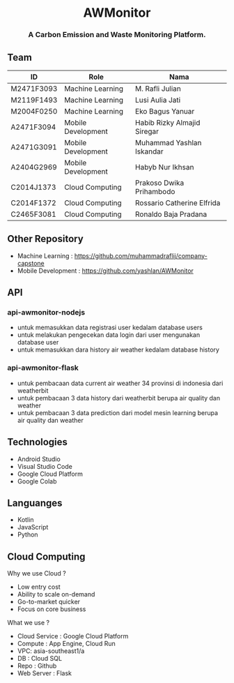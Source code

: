 
<p align="center">
  <h1 align="center">AWMonitor</h1>
  <h3 align="center">A Carbon Emission and Waste Monitoring Platform. </h3>

</p>

## Team

| ID         | Role               | Nama                        |
| ---------- | ------------------ | --------------------------- |
| M2471F3093 | Machine Learning   | M. Rafli Julian             |
| M2119F1493 | Machine Learning   | Lusi Aulia Jati             |
| M2004F0250 | Machine Learning   | Eko Bagus Yanuar            |
| A2471F3094 | Mobile Development | Habib Rizky Almajid Siregar |
| A2471G3091 | Mobile Development | Muhammad Yashlan Iskandar   |
| A2404G2969 | Mobile Development | Habyb Nur Ikhsan            |
| C2014J1373 | Cloud Computing    | Prakoso Dwika Prihambodo    |
| C2014F1372 | Cloud Computing    | Rossario Catherine Elfrida  |
| C2465F3081 | Cloud Computing    | Ronaldo Baja Pradana        |

## Other Repository

- Machine Learning : https://github.com/muhammadraflij/company-capstone
- Mobile Development : https://github.com/yashlan/AWMonitor

## API

### api-awmonitor-nodejs

- untuk memasukkan data registrasi user kedalam database users
- untuk melakukan pengecekan data login dari user mengunakan database user
- untuk memasukkan dara history air weather kedalam database history

### api-awmonitor-flask

- untuk pembacaan data current air weather 34 provinsi di indonesia dari weatherbit
- untuk pembacaan 3 data history dari weatherbit berupa air quality dan weather
- untuk pembacaan 3 data prediction dari model mesin learning berupa air quality dan weather

## Technologies

- Android Studio
- Visual Studio Code
- Google Cloud Platform
- Google Colab

## Languanges

- Kotlin
- JavaScript
- Python

## Cloud Computing

Why we use Cloud ?

- Low entry cost
- Ability to scale on-demand
- Go-to-market quicker
- Focus on core business

What we use ?

- Cloud Service : Google Cloud Platform
- Compute : App Engine, Cloud Run
- VPC: asia-southeast1/a
- DB : Cloud SQL
- Repo : Github
- Web Server : Flask
